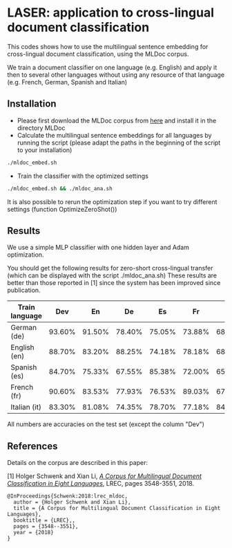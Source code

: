 # LASER: application to cross-lingual document classification

This codes shows how to use the multilingual sentence embedding for
cross-lingual document classification, using the MLDoc corpus.

We train a  document classifier on one language (e.g. English) and apply it then
to several other languages without using any resource of that language
(e.g. French, German, Spanish and Italian)

## Installation

* Please first download the MLDoc corpus from
  [here](https://github.com/facebookresearch/MLDoc)
  and install it in the directory MLDoc
* Calculate the multilingual sentence embeddings for all languages by
  running the script (please adapt the paths in the beginning of the script
  to your installation)
```bash
./mldoc_embed.sh
```
* Train the classifier with the optimized settings
```bash
./mldoc_embed.sh && ./mldoc_ana.sh
```
  It is also possible to rerun the optimization step if you want to try
  different settings (function OptimizeZeroShot())

## Results

We use a simple MLP classifier with one hidden layer and Adam optimization.

You should get the following results for zero-short cross-lingual transfer
(which can be displayed with the script ./mldoc\_ana.sh)
These results are better than those reported in [1] since the system has
been improved since publication.

| Train language |   Dev  |   En   |   De   |   Es   |   Fr   |   It   |
|----------------|--------|--------|--------|--------|--------|--------|
| German (de)    | 93.60% | 91.50% | 78.40% | 75.05% | 73.88% | 68.28% |
| English (en)   | 88.70% | 83.20% | 88.25% | 74.18% | 78.18% | 68.55% |
| Spanish (es)   | 84.70% | 75.33% | 67.55% | 85.38% | 72.00% | 65.18% |
| French (fr)    | 90.60% | 83.53% | 77.93% | 76.53% | 89.03% | 67.93% |
| Italian (it)   | 83.30% | 81.08% | 74.35% | 78.70% | 77.18% | 84.98% |

All numbers are accuracies on the test set
(except the column "Dev")


## References

Details on the corpus are described in this paper:

[1]  Holger Schwenk and Xian Li,
    [*A Corpus for Multilingual Document Classification in Eight Languages*](http://www.lrec-conf.org/proceedings/lrec2018/pdf/658.pdf),
    LREC, pages 3548-3551, 2018.

```
@InProceedings{Schwenk:2018:lrec_mldoc,
  author = {Holger Schwenk and Xian Li},
  title = {A Corpus for Multilingual Document Classification in Eight Languages},
  booktitle = {LREC},,
  pages = {3548--3551},
  year = {2018}
}
```
